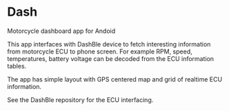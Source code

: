 # Dash
Motorcycle dashboard app for Andoid

This app interfaces with DashBle device to fetch interesting information from motorcycle ECU to phone screen. For example
RPM, speed, temperatures, battery voltage can be decoded from the ECU information tables.

The app has simple layout with GPS centered map and grid of realtime ECU information.

See the DashBle repository for the ECU interfacing.
